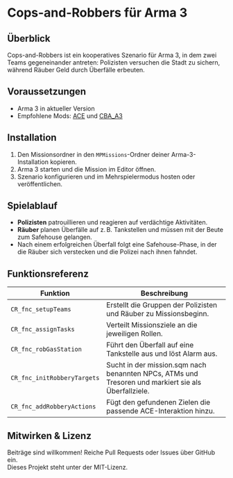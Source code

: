 # Cops-and-Robbers für Arma 3

## Überblick
Cops-and-Robbers ist ein kooperatives Szenario für Arma 3, in dem zwei Teams gegeneinander antreten: Polizisten versuchen die Stadt zu sichern, während Räuber Geld durch Überfälle erbeuten.

## Voraussetzungen
- Arma 3 in aktueller Version
- Empfohlene Mods: [ACE](https://ace3mod.com) und [CBA_A3](https://github.com/CBATeam/CBA_A3)

## Installation
1. Den Missionsordner in den `MPMissions`-Ordner deiner Arma-3-Installation kopieren.
2. Arma 3 starten und die Mission im Editor öffnen.
3. Szenario konfigurieren und im Mehrspielermodus hosten oder veröffentlichen.

## Spielablauf
- **Polizisten** patrouillieren und reagieren auf verdächtige Aktivitäten.
- **Räuber** planen Überfälle auf z. B. Tankstellen und müssen mit der Beute zum Safehouse gelangen.
- Nach einem erfolgreichen Überfall folgt eine Safehouse-Phase, in der die Räuber sich verstecken und die Polizei nach ihnen fahndet.


## Funktionsreferenz
| Funktion | Beschreibung |
| --- | --- |
| `CR_fnc_setupTeams` | Erstellt die Gruppen der Polizisten und Räuber zu Missionsbeginn. |
| `CR_fnc_assignTasks` | Verteilt Missionsziele an die jeweiligen Rollen. |
| `CR_fnc_robGasStation` | Führt den Überfall auf eine Tankstelle aus und löst Alarm aus. |
| `CR_fnc_initRobberyTargets` | Sucht in der mission.sqm nach benannten NPCs, ATMs und Tresoren und markiert sie als Überfallziele. |
| `CR_fnc_addRobberyActions` | Fügt den gefundenen Zielen die passende ACE-Interaktion hinzu. |

## Mitwirken & Lizenz
Beiträge sind willkommen! Reiche Pull Requests oder Issues über GitHub ein.  
Dieses Projekt steht unter der MIT-Lizenz.
